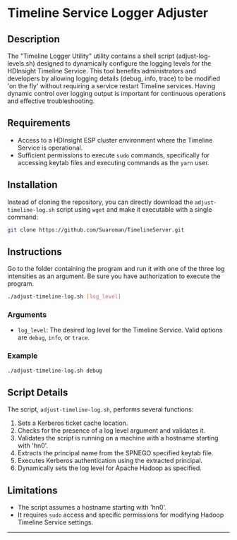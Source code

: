 # Timeline Service Logger Adjuster

## Description
The "Timeline Logger Utility" utility contains a shell script (adjust-log-levels.sh) designed to dynamically configure the logging levels for the HDInsight Timeline Service. This tool benefits administrators and developers by allowing logging details (debug, info, trace) to be modified 'on the fly' without requiring a service restart Timeline services. Having dynamic control over logging output is important for continuous operations and effective troubleshooting.

## Requirements
- Access to a HDInsight ESP cluster environment where the Timeline Service is operational.
- Sufficient permissions to execute `sudo` commands, specifically for accessing keytab files and executing commands as the `yarn` user.

## Installation
Instead of cloning the repository, you can directly download the `adjust-timeline-log.sh` script using `wget` and make it executable with a single command:

```bash
git clone https://github.com/Suaroman/TimelineServer.git
```

## Instructions
Go to the folder containing the program and run it with one of the three log intensities as an argument. Be sure you have authorization to execute the program.

```bash
./adjust-timeline-log.sh [log_level]
```

### Arguments
- `log_level`: The desired log level for the Timeline Service. Valid options are `debug`, `info`, or `trace`.

### Example
```bash
./adjust-timeline-log.sh debug
```

## Script Details
The script, `adjust-timeline-log.sh`, performs several functions:
1. Sets a Kerberos ticket cache location.
2. Checks for the presence of a log level argument and validates it.
3. Validates the script is running on a machine with a hostname starting with 'hn0'.
4. Extracts the principal name from the SPNEGO specified keytab file.
5. Executes Kerberos authentication using the extracted principal.
6. Dynamically sets the log level for Apache Hadoop as specified.

## Limitations
- The script assumes a hostname starting with 'hn0'.
- It requires `sudo` access and specific permissions for modifying Hadoop Timeline Service settings.



---
